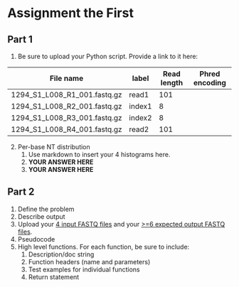 # Assignment the First

## Part 1
1. Be sure to upload your Python script. Provide a link to it here:

| File name | label | Read length | Phred encoding |
|---|---|---|---|
| 1294_S1_L008_R1_001.fastq.gz |read1  | 101 |  |
| 1294_S1_L008_R2_001.fastq.gz |index1  | 8 |  |
| 1294_S1_L008_R3_001.fastq.gz |index2  | 8 |  |
| 1294_S1_L008_R4_001.fastq.gz |read2 | 101 |  |

2. Per-base NT distribution
    1. Use markdown to insert your 4 histograms here.
    2. **YOUR ANSWER HERE**
    3. **YOUR ANSWER HERE**
    
## Part 2
1. Define the problem
2. Describe output
3. Upload your [4 input FASTQ files](../TEST-input_FASTQ) and your [>=6 expected output FASTQ files](../TEST-output_FASTQ).
4. Pseudocode
5. High level functions. For each function, be sure to include:
    1. Description/doc string
    2. Function headers (name and parameters)
    3. Test examples for individual functions
    4. Return statement
